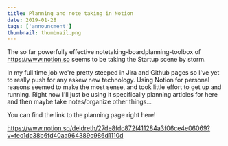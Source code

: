 ```yaml
---
title: Planning and note taking in Notion
date: 2019-01-28
tags: ['announcment']
thumbnail: thumbnail.png
---
```


The so far powerfully effective notetaking-boardplanning-toolbox of https://www.notion.so seems to be taking the Startup scene by storm.

<!--more-->

In my full time job we're pretty steeped in Jira and Github pages so I've yet to really push for any askew new technology. Using Notion for personal reasons seemed to make the most sense, and took little effort to get up and running. Right now I'll just be using it specifically planning articles for here and then maybe take notes/organize other things...

You can find the link to the planning page right here!

https://www.notion.so/deldreth/27de8fdc872f411284a3f06ce4e06069?v=fec1dc38b6fd40aa964389c986d1110d
